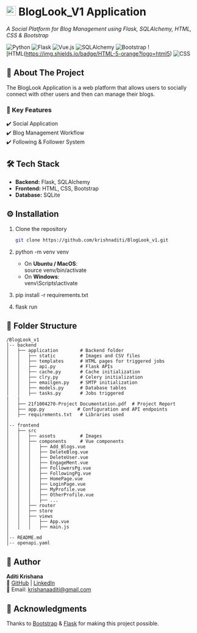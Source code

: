 # <img src="https://img.icons8.com/ios-filled/50/000000/blog.png" width="25"/> BlogLook_V1 Application
 
_A Social Platform for Blog Management using Flask, SQLAlchemy, HTML, CSS & Bootstrap_  

![Python](https://img.shields.io/badge/Python-3.8-blue)  ![Flask](https://img.shields.io/badge/Flask-2.0-blue)  ![Vue.js](https://img.shields.io/badge/Vue.js-3.0-42b883?logo=vue.js)  ![SQLAlchemy](https://img.shields.io/badge/SQLAlchemy-1.4-green)  ![Bootstrap](https://img.shields.io/badge/Bootstrap-5.0-purple?logo=bootstrap)  ![HTML(https://img.shields.io/badge/HTML-5-orange?logo=html5)  ![CSS](https://img.shields.io/badge/CSS-3-blue?logo=css3)  


## 📌 About The Project  
The BlogLook Application is a web platform that allows users to socially connect with other users and then can manage their blogs. 

### 🔹 Key Features  
✔️ Social Application  
✔️ Blog Management Workflow  
✔️ Following & Follower System    

## 🛠️ Tech Stack  
- **Backend:** Flask, SQLAlchemy  
- **Frontend:** HTML, CSS, Bootstrap  
- **Database:** SQLite    

## ⚙️ Installation  
1. Clone the repository  
   ```sh
   git clone https://github.com/krishnaditi/BlogLook_v1.git

2. python -m venv venv
   - On **Ubuntu / MacOS**:  
     source venv/bin/activate
   - On **Windows**:  
     venv\Scripts\activate
  
4. pip install -r requirements.txt

5. flask run


## 📂 Folder Structure  


```plaintext
/BlogLook_v1
│-- backend
│   ├── application        # Backend folder
│   │   ├── static         # Images and CSV files
│   │   ├── templates      # HTML pages for triggered jobs
│   │   ├── api.py         # Flask APIs
│   │   ├── cache.py       # Cache initialization
│   │   ├── clry.py        # Celery initialization
│   │   ├── emailgen.py    # SMTP initialization
│   │   ├── models.py      # Database tables
│   │   ├── tasks.py       # Jobs triggered
|   |
│   ├── 21f1004270-Project Documentation.pdf  # Project Report
│   ├── app.py            # Configuration and API endpoints
│   ├── requirements.txt   # Libraries used
│
│-- frontend
│   ├── src
│   │   ├── assets         # Images
│   │   ├── components     # Vue components
│   │   │   ├── Add_Blogs.vue
│   │   │   ├── DeleteBlog.vue
│   │   │   ├── DeleteUser.vue
│   │   │   ├── EngageMent.vue
│   │   │   ├── FollowersPg.vue
│   │   │   ├── FollowingPg.vue
│   │   │   ├── HomePage.vue
│   │   │   ├── LoginPage.vue
│   │   │   ├── MyProfile.vue
│   │   │   ├── OtherProfile.vue
│   │   │   ├── ...
│   │   ├── router
│   │   ├── store
│   │   ├── views
│   │   │   ├── App.vue
│   │   │   ├── main.js
│
│-- README.md
│-- openapi.yaml

```


## 👤 Author  
**Aditi Krishana**  
🔗 [GitHub](https://github.com/krishnaditi) | [LinkedIn](https://linkedin.com/in/aditi-krishana)  
📧 Email: krishanaaditi@gmail.com  

## 🎉 Acknowledgments  
Thanks to [Bootstrap](https://getbootstrap.com/) & [Flask](https://flask.palletsprojects.com/) for making this project possible.

